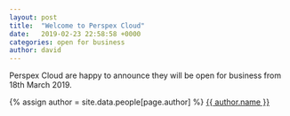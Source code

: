 ```yaml
---
layout: post
title:  "Welcome to Perspex Cloud"
date:   2019-02-23 22:58:58 +0000
categories: open for business
author: david
---
```

Perspex Cloud are happy to announce they will be open for business from 18th March 2019.

{% assign author = site.data.people[page.author] %}
<a rel="author"
  href="./{{ author.twitter }}"
  title="{{ author.name }}">
    {{ author.name }}
</a>